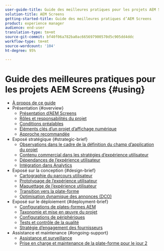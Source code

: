 ```yaml
---
user-guide-title: Guide des meilleures pratiques pour les projets AEM Screens
solution-title: AEM Screens
getting-started-title: Guide des meilleures pratiques d’AEM Screens
product: experience manager
audience: end-user
translation-type: tm+mt
source-git-commit: bf40f06a782ba0ac665697900570d5c905dd4ddc
workflow-type: tm+mt
source-wordcount: '104'
ht-degree: 95%

---
```



# Guide des meilleures pratiques pour les projets AEM Screens {#using}

+ [À propos de ce guide](about-guide.md)
+ Présentation {#overview}
   + [Présentation d’AEM Screens](introduction.md)
   + [Rôles et responsabilités du projet](roles-responsibilities.md)
   + [Conditions préalables](pre-requisites.md)
   + [Éléments clés d’un projet d’affichage numérique](getting-started-digital-signage.md)
   + [Approche recommandée](recommended-approach.md)
+ Exposé stratégique {#strategic-brief}
   + [Observations dans le cadre de la définition du champ d’application du projet](pre-sales-considerations.md)
   + [Contenu commercial dans les stratégies d’expérience utilisateur](business-content-strategy.md)
   + [Dépendances de l’expérience utilisateur](ux-dependencies.md)
   + [Intégration dans Analytics](analytics.md)
+ Exposé sur la conception {#design-brief}
   + [Cartographie du parcours utilisateur](journey-map.md)
   + [Prototypage de l’expérience utilisateur](prototypes.md)
   + [Maquettage de l’expérience utilisateur](wireframes.md)
   + [Transition vers la plate-forme](transition-platform.md)
   + [Optimisation dynamique des annonces (DCO)](dynamic-creative-optimizations.md)
+ Exposé sur le déploiement {#deployment-brief}
   + [Configurations de plates-formes AEM](aem-platform-configurations.md)
   + [Taxonomie et mise en œuvre du projet](project-taxonomy-implementation.md)
   + [Configurations de périphériques](device-configurations.md)
   + [Tests et contrôle de la qualité](testing-quality-assurance.md)
   + [Stratégie d’engagement des fournisseurs](vendor-engagement.md)
+ Assistance et maintenance {#ongoing-support}
   + [Assistance et surveillance](support-monitoring.md)
   + [Prise en charge et maintenance de la plate-forme pour le jour 2](day-two-support-maintenance.md)
